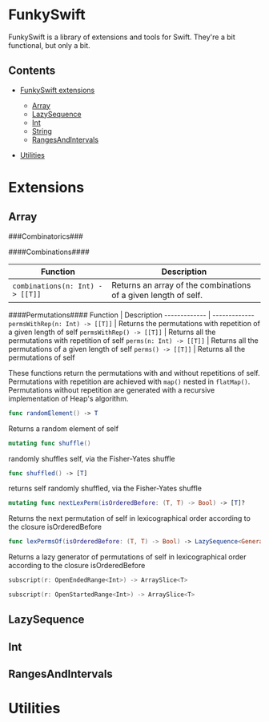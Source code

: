 # FunkySwift

FunkySwift is a library of extensions and tools for Swift. They're a bit functional, but only a bit.

## Contents ##

- [FunkySwift extensions](#extensions)
	- [Array](#array)
	- [LazySequence](#array)
	- [Int](#int)
	- [String](#string)
	- [RangesAndIntervals](#range)

- [Utilities](#utilities)

# Extensions #


## Array ##

###Combinatorics###

####Combinations####

Function  | Description
------------- | -------------
```combinations(n: Int) -> [[T]]```  | Returns an array of the combinations of a given length of self.

####Permutations####
Function  | Description
------------- | -------------
```permsWithRep(n: Int) -> [[T]]```  | Returns the permutations with repetition of a given length of self
```permsWithRep() -> [[T]]```        | Returns all the permutations with repetition of self
```perms(n: Int) -> [[T]]```  | Returns all the permutations of a given length of self
```perms() -> [[T]]```  | Returns all the permutations of self

These functions return the permutations with and without repetitions of self. Permutations with repetition are achieved with ```map()``` nested in ```flatMap()```. Permutations without repetition are generated with a recursive implementation of Heap's algorithm.

```swift
func randomElement() -> T
```
Returns a random element of self
```swift
mutating func shuffle()
```
randomly shuffles self, via the Fisher-Yates shuffle
```swift
func shuffled() -> [T]
```
returns self randomly shuffled, via the Fisher-Yates shuffle
```swift
mutating func nextLexPerm(isOrderedBefore: (T, T) -> Bool) -> [T]?
```
Returns the next permutation of self in lexicographical order according to the closure isOrderedBefore
```swift
func lexPermsOf(isOrderedBefore: (T, T) -> Bool) -> LazySequence<GeneratorOf<[T]>>
```
Returns a lazy generator of permutations of self in lexicographical order according to the closure isOrderedBefore
```swift
subscript(r: OpenEndedRange<Int>) -> ArraySlice<T>
```
```swift
subscript(r: OpenStartedRange<Int>) -> ArraySlice<T>
```
## LazySequence ##
## Int ##
## RangesAndIntervals ##
# Utilities #